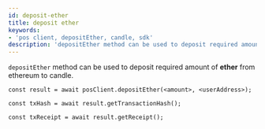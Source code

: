 ```yaml
---
id: deposit-ether
title: deposit ether
keywords: 
- 'pos client, depositEther, candle, sdk'
description: 'depositEther method can be used to deposit required amount of ether from ethereum to candle.'
---
```


`depositEther` method can be used to deposit required amount of **ether** from ethereum to candle.

```
const result = await posClient.depositEther(<amount>, <userAddress>);

const txHash = await result.getTransactionHash();

const txReceipt = await result.getReceipt();

```
